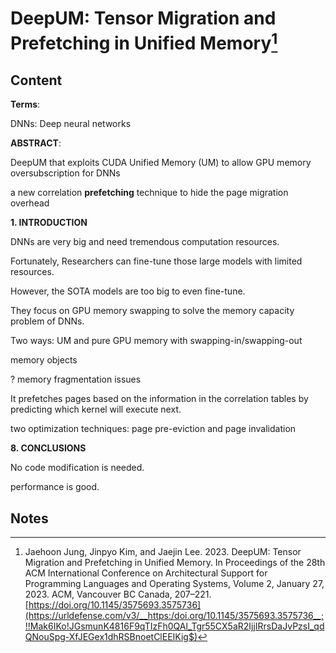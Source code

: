 # DeepUM: Tensor Migration and Prefetching in Unified Memory[^1]

## Content

**Terms**:

DNNs: Deep neural networks

**ABSTRACT**:

DeepUM that exploits CUDA Unified Memory (UM) to allow GPU memory oversubscription for DNNs

 a new correlation **prefetching** technique to hide the page migration overhead

**1. INTRODUCTION**

DNNs are very big and need tremendous computation resources.

Fortunately, Researchers can fine-tune those large models with limited resources.

However, the SOTA models are too big to even fine-tune.

They focus on GPU memory swapping to solve the memory capacity problem of DNNs.

Two ways: UM and pure GPU memory with swapping-in/swapping-out

memory objects

? memory fragmentation issues

It prefetches pages based on the information in the correlation tables by predicting which kernel will execute next.

two optimization techniques: page pre-eviction and page invalidation



**8. CONCLUSIONS**

No code modification is needed.

performance is good.

## Notes





[^1]: Jaehoon Jung, Jinpyo Kim, and Jaejin Lee. 2023. DeepUM: Tensor Migration and Prefetching in Unified Memory. In Proceedings of the 28th ACM International Conference on Architectural Support for Programming Languages and Operating Systems, Volume 2, January 27, 2023. ACM, Vancouver BC Canada, 207–221. [https://doi.org/10.1145/3575693.3575736](https://urldefense.com/v3/__https:/doi.org/10.1145/3575693.3575736__;!!Mak6IKo!JGsmunK4816F9qTIzFh0QAl_Tgr55CX5aR2IjjIRrsDaJvPzsI_qdQNouSpg-XfJEGex1dhRSBnoetClEEIKig$)